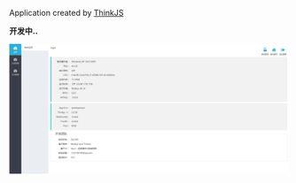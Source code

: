 
Application created by [ThinkJS](http://www.thinkjs.org)
 
 
 **开发中..**
 
![](/--截图--/QQ截图20170817214134.png) 